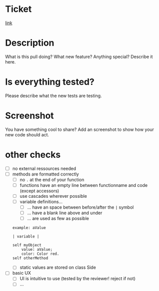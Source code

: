 # Ticket
[link](TicketId)

# Description
What is this pull doing? What new feature? Anything special? Describe it here.

# Is everything tested?
Please describe what the new tests are testing.

# Screenshot
You have something cool to share? Add an screenshot to show how your new code should act.

# other checks
 - [ ] no external ressources needed
 - [ ] methods are formatted correctly
    - [ ] no `.` at the end of your function
    - [ ] functions have an empty line between functionname and code (except accessors)
    - [ ] use cascades wherever possible
    - [ ] variable definitions...
      - [ ] ... have an space between before/after the `|` symbol
      - [ ] ... have a blank line above and under
      - [ ] ... are used as few as possible
   
   ```smalltalk
   example: aValue
   
   | variable |
   
   self myObject 
       value: aValue;
       color: Color red.
   self otherMethod
   ```
   - [ ] static values are stored on class Side
 - [ ] basic UX
   - [ ] UI is intuitive to use (tested by the reviewer! reject if not)
   - [ ] ...
